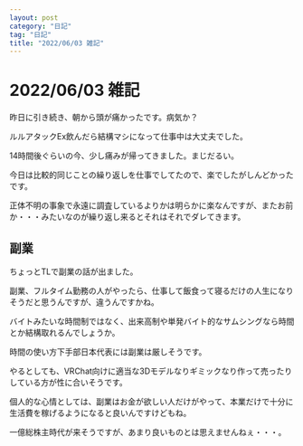 ```yaml
---
layout: post
category: "日記"
tag: "日記"
title: "2022/06/03 雑記"
---
```


# 2022/06/03 雑記
昨日に引き続き、朝から頭が痛かったです。病気か？

ルルアタックEx飲んだら結構マシになって仕事中は大丈夫でした。

14時間後ぐらいの今、少し痛みが帰ってきました。まじだるい。

今日は比較的同じことの繰り返しを仕事でしてたので、楽でしたがしんどかったです。

正体不明の事象で永遠に調査しているよりかは明らかに楽なんですが、またお前か・・・みたいなのが繰り返し来るとそれはそれでダレてきます。

## 副業
ちょっとTLで副業の話が出ました。

副業、フルタイム勤務の人がやったら、仕事して飯食って寝るだけの人生になりそうだと思うんですが、違うんですかね。

バイトみたいな時間制ではなく、出来高制や単発バイト的なサムシングなら時間とか結構取れるんでしょうか。

時間の使い方下手部日本代表には副業は厳しそうです。

やるとしても、VRChat向けに適当な3Dモデルなりギミックなり作って売ったりしている方が性に合いそうです。

個人的な心情としては、副業はお金が欲しい人だけがやって、本業だけで十分に生活費を稼げるようになると良いんですけどもね。

一億総株主時代が来そうですが、あまり良いものとは思えませんねぇ・・・。